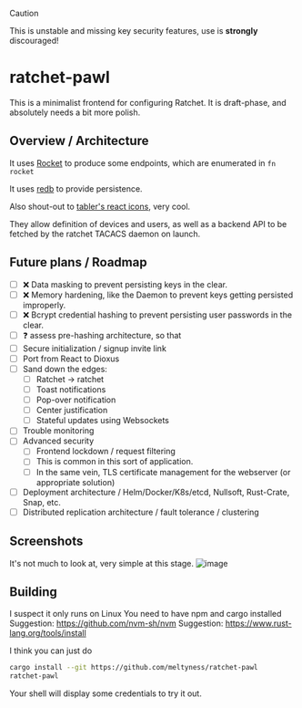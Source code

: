 > [!CAUTION]
> This is unstable and missing key security features, use is **strongly** discouraged!
# ratchet-pawl

This is a minimalist frontend for configuring Ratchet. It is draft-phase, and absolutely needs a bit more polish.

## Overview / Architecture
It uses [Rocket](https://rocket.rs) to produce some endpoints, which are enumerated in `fn rocket`

It uses [redb](https://redb.org) to provide persistence.

Also shout-out to [tabler's react icons](https://www.npmjs.com/package/@tabler/icons-react), very cool.

They allow definition of devices and users, as well as a backend API to be fetched by the ratchet TACACS daemon on launch.

## Future plans / Roadmap
- [ ] ❌ Data masking to prevent persisting keys in the clear.
- [ ] ❌ Memory hardening, like the Daemon to prevent keys getting persisted improperly.
- [ ] ❌ Bcrypt credential hashing to prevent persisting user passwords in the clear.
- [ ] ❓ assess pre-hashing architecture, so that
- [ ] Secure initialization / signup invite link
- [ ] Port from React to Dioxus
- [ ] Sand down the edges:
  - [ ] Ratchet -> ratchet
  - [ ] Toast notifications
  - [ ] Pop-over notification
  - [ ] Center justification
  - [ ] Stateful updates using Websockets
- [ ] Trouble monitoring
- [ ] Advanced security
  - [ ] Frontend lockdown / request filtering
  - [ ] This is common in this sort of application.
  - [ ] In the same vein, TLS certificate management for the webserver (or appropriate solution)
- [ ] Deployment architecture / Helm/Docker/K8s/etcd, Nullsoft, Rust-Crate, Snap, etc.
- [ ] Distributed replication architecture / fault tolerance / clustering

## Screenshots
It's not much to look at, very simple at this stage.
![image](https://github.com/user-attachments/assets/536b3a04-2b3c-4b2f-bd29-1f3d652fd89e)

## Building
I suspect it only runs on Linux
You need to have npm and cargo installed
Suggestion: https://github.com/nvm-sh/nvm
Suggestion: https://www.rust-lang.org/tools/install

I think you can just do

```bash
cargo install --git https://github.com/meltyness/ratchet-pawl
ratchet-pawl
```

Your shell will display some credentials to try it out.
